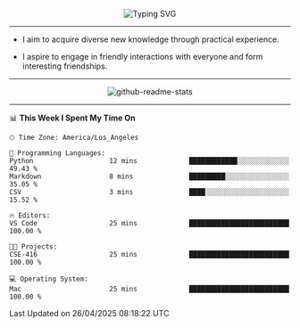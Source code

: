 <p align="center">
  <img src="https://readme-typing-svg.demolab.com?font=Fira+Code&weight=500&size=32&duration=2500&pause=1600&center=true&vCenter=true&random=false&width=1024&height=64&lines=Hi+there+%F0%9F%91%8B;I'm+delighted+you+could+make+it+here+%F0%9F%8E%89;I'm+Harry%2C+a+college+student+still+finding+my+way" alt="Typing SVG" />
</p>


---


- I aim to acquire diverse new knowledge through practical experience.

- I aspire to engage in friendly interactions with everyone and form interesting friendships.


---


<p align="center">
  <img src="https://github-readme-stats.vercel.app/api?username=Harry-Jing&show_icons=true" alt="github-readme-stats"/>
</p>


---

<!--START_SECTION:waka-->
📊 **This Week I Spent My Time On** 

```text
🕑︎ Time Zone: America/Los_Angeles

💬 Programming Languages: 
Python                   12 mins             ████████████░░░░░░░░░░░░░   49.43 % 
Markdown                 8 mins              █████████░░░░░░░░░░░░░░░░   35.05 % 
CSV                      3 mins              ████░░░░░░░░░░░░░░░░░░░░░   15.52 % 

🔥 Editors: 
VS Code                  25 mins             █████████████████████████   100.00 % 

🐱‍💻 Projects: 
CSE-416                  25 mins             █████████████████████████   100.00 % 

💻 Operating System: 
Mac                      25 mins             █████████████████████████   100.00 % 
```


 Last Updated on 26/04/2025 08:18:22 UTC
<!--END_SECTION:waka-->
